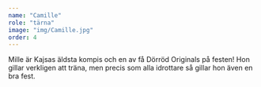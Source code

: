 ```yaml
---
name: "Camille"
role: "tärna"
image: "img/Camille.jpg"
order: 4
---
```

Mille är Kajsas äldsta kompis och en av få Dörröd Originals på festen! Hon gillar verkligen att träna, men precis som alla idrottare så gillar hon även en bra fest.

